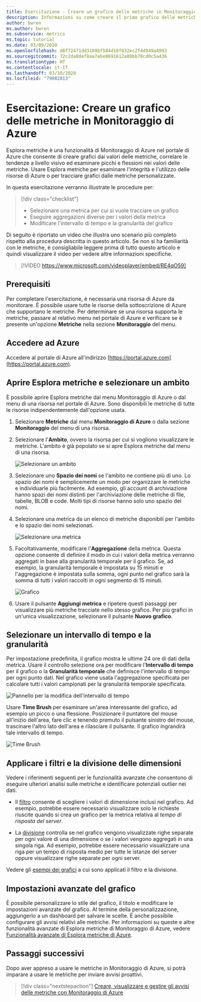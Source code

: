 ```yaml
---
title: Esercitazione - Creare un grafico delle metriche in Monitoraggio di Azure
description: Informazioni su come creare il primo grafico delle metriche con Esplora metriche di Azure.
author: bwren
ms.author: bwren
ms.subservice: metrics
ms.topic: tutorial
ms.date: 03/09/2020
ms.openlocfilehash: d8f72471dd3109bf584d18f032ec2f4d949a4993
ms.sourcegitcommit: 72c2da0def8aa7ebe0691612a89bb70cd0c5a436
ms.translationtype: HT
ms.contentlocale: it-IT
ms.lasthandoff: 03/10/2020
ms.locfileid: "79082813"
---
```

# <a name="tutorial-create-a-metrics-chart-in-azure-monitor"></a>Esercitazione: Creare un grafico delle metriche in Monitoraggio di Azure
Esplora metriche è una funzionalità di Monitoraggio di Azure nel portale di Azure che consente di creare grafici dai valori delle metriche, correlare le tendenze a livello visivo ed esaminare picchi e flessioni nei valori delle metriche. Usare Esplora metriche per esaminare l'integrità e l'utilizzo delle risorse di Azure o per tracciare grafici dalle metriche personalizzate. 

In questa esercitazione verranno illustrate le procedure per:

> [!div class="checklist"]
> * Selezionare una metrica per cui si vuole tracciare un grafico
> * Eseguire aggregazioni diverse per i valori della metrica
> * Modificare l'intervallo di tempo e la granularità del grafico

Di seguito è riportato un video che illustra uno scenario più completo rispetto alla procedura descritta in questo articolo. Se non si ha familiarità con le metriche, è consigliabile leggere prima di tutto questo articolo e quindi visualizzare il video per vedere altre informazioni specifiche. 

> [!VIDEO https://www.microsoft.com/videoplayer/embed/RE4qO59]

## <a name="prerequisites"></a>Prerequisiti

Per completare l'esercitazione, è necessaria una risorsa di Azure da monitorare. È possibile usare tutte le risorse della sottoscrizione di Azure che supportano le metriche. Per determinare se una risorsa supporta le metriche, passare al relativo menu nel portale di Azure e verificare se è presente un'opzione **Metriche** nella sezione **Monitoraggio** del menu.


## <a name="log-in-to-azure"></a>Accedere ad Azure
Accedere al portale di Azure all'indirizzo [https://portal.azure.com](https://portal.azure.com).

## <a name="open-metrics-explorer-and-select-a-scope"></a>Aprire Esplora metriche e selezionare un ambito
È possibile aprire Esplora metriche dal menu Monitoraggio di Azure o dal menu di una risorsa nel portale di Azure. Sono disponibili le metriche di tutte le risorse indipendentemente dall'opzione usata. 

1. Selezionare **Metriche** dal menu **Monitoraggio di Azure** o dalla sezione **Monitoraggio** del menu di una risorsa.

1. Selezionare l'**Ambito**, ovvero la risorsa per cui si vogliono visualizzare le metriche. L'ambito è già popolato se si apre Esplora metriche dal menu di una risorsa.

    ![Selezionare un ambito](media/tutorial-metrics-explorer/scope-picker.png)

2. Selezionare uno **Spazio dei nomi** se l'ambito ne contiene più di uno. Lo spazio dei nomi è semplicemente un modo per organizzare le metriche e individuarle più facilmente. Ad esempio, gli account di archiviazione hanno spazi dei nomi distinti per l'archiviazione delle metriche di file, tabelle, BLOB e code. Molti tipi di risorse hanno solo uno spazio dei nomi.

3. Selezionare una metrica da un elenco di metriche disponibili per l'ambito e lo spazio dei nomi selezionati.

    ![Selezionare una metrica](media/tutorial-metrics-explorer/metric-picker.png)

4. Facoltativamente, modificare l'**Aggregazione** della metrica. Questa opzione consente di definire il modo in cui i valori della metrica verranno aggregati in base alla granularità temporale per il grafico. Se, ad esempio, la granularità temporale è impostata su 15 minuti e l'aggregazione è impostata sulla somma, ogni punto nel grafico sarà la somma di tutti i valori raccolti in ogni segmento di 15 minuti.

    ![Grafico](media/tutorial-metrics-explorer/chart.png)

5. Usare il pulsante **Aggiungi metrica** e ripetere questi passaggi per visualizzare più metriche tracciate nello stesso grafico. Per più grafici in un'unica visualizzazione, selezionare il pulsante **Nuovo grafico**.

## <a name="select-a-time-range-and-granularity"></a>Selezionare un intervallo di tempo e la granularità

Per impostazione predefinita, il grafico mostra le ultime 24 ore di dati della metrica. Usare il controllo selezione ora per modificare l'**Intervallo di tempo** per il grafico o la **Granularità temporale** che definisce l'intervallo di tempo per ogni punto dati. Nel grafico viene usata l'aggregazione specificata per calcolare tutti i valori campionati per la granularità temporale specificata.

![Pannello per la modifica dell'intervallo di tempo](media/tutorial-metrics-explorer/time-picker.png)


Usare **Time Brush** per esaminare un'area interessante del grafico, ad esempio un picco o una flessione. Posizionare il puntatore del mouse all'inizio dell'area, fare clic e tenendo premuto il pulsante sinistro del mouse, trascinare l'altro lato dell'area e rilasciare il pulsante. Il grafico ingrandirà tale intervallo di tempo. 

![Time Brush](media/tutorial-metrics-explorer/time-brush.png)

## <a name="apply-dimension-filters-and-splitting"></a>Applicare i filtri e la divisione delle dimensioni
Vedere i riferimenti seguenti per le funzionalità avanzate che consentono di eseguire ulteriori analisi sulle metriche e identificare potenziali outlier nei dati.

- Il [filtro](../platform/metrics-charts.md#apply-filters-to-charts) consente di scegliere i valori di dimensione inclusi nel grafico. Ad esempio, potrebbe essere necessario visualizzare solo le richieste riuscite quando si crea un grafico per la metrica relativa al *tempo di risposta del server*. 

- La [divisione](../platform/metrics-charts.md#apply-splitting-to-a-chart) controlla se nel grafico vengono visualizzate righe separate per ogni valore di una dimensione o se i valori vengono aggregati in una singola riga. Ad esempio, potrebbe essere necessario visualizzare una riga per un tempo di risposta medio per tutte le istanze del server oppure visualizzare righe separate per ogni server. 

Vedere gli [esempi dei grafici](../platform/metric-chart-samples.md) a cui sono applicati il filtro e la divisione.

## <a name="advanced-chart-settings"></a>Impostazioni avanzate del grafico

È possibile personalizzare lo stile del grafico, il titolo e modificare le impostazioni avanzate del grafico. Al termine della personalizzazione, aggiungerlo a un dashboard per salvare le scelte. È anche possibile configurare gli avvisi relativi alle metriche. Per informazioni su queste e altre funzionalità avanzate di Esplora metriche di Monitoraggio di Azure, vedere [Funzionalità avanzate di Esplora metriche di Azure](../platform/metrics-charts.md#lock-boundaries-of-chart-y-axis).


## <a name="next-steps"></a>Passaggi successivi
Dopo aver appreso a usare le metriche in Monitoraggio di Azure, si potrà imparare a usare le metriche per inviare avvisi proattivi.

> [!div class="nextstepaction"]
> [Creare, visualizzare e gestire gli avvisi delle metriche con Monitoraggio di Azure](../platform/alerts-metric.md)

